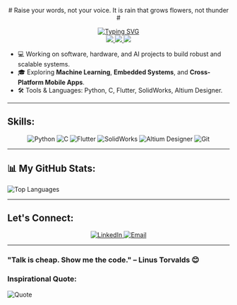<p align="center">
# Raise your words, not your voice. It is rain that grows flowers, not thunder #
</p>
<p align="center">
<a href="https://github.com/alireza-py">
    <img src="https://readme-typing-svg.demolab.com?font=Georgia&size=18&duration=2000&pause=100&multiline=true&width=500&height=80&lines=Alireza+Khani;Software+Developer+%7C+Hardware+Designer;ML+%7C+Embedded+Systems+%7C+AI" alt="Typing SVG" />
</a>
<br/>

<a href="https://www.linkedin.com/in/alireza-khani-link">
    <img src="https://img.shields.io/badge/LinkedIn-0077B5?style=flat-square&logo=linkedin">
</a>
<a href="mailto:alireza.khani.23231@gmail.com">
    <img src="https://img.shields.io/badge/Email-D14836?style=flat-square&logo=gmail&logoColor=white">
</a>
<a href="https://github.com/alireza-py">
    <img src="https://img.shields.io/badge/GitHub-alireza--py-black?style=flat-square&logo=github">
</a>

</p>

* 💻 Working on software, hardware, and AI projects to build robust and scalable systems.
* 🎓 Exploring **Machine Learning**, **Embedded Systems**, and **Cross-Platform Mobile Apps**.
* 🛠 Tools & Languages: Python, C, Flutter, SolidWorks, Altium Designer.

---
## Skills:
<p align="center">
  <img src="https://img.shields.io/badge/Python-3776AB?style=for-the-badge&logo=python&logoColor=white" alt="Python"/>
  <img src="https://img.shields.io/badge/C-00599C?style=for-the-badge&logo=c&logoColor=white" alt="C"/>
  <img src="https://img.shields.io/badge/Flutter-02569B?style=for-the-badge&logo=flutter&logoColor=white" alt="Flutter"/>
  <img src="https://img.shields.io/badge/SolidWorks-FF3333?style=for-the-badge&logo=solidworks&logoColor=white" alt="SolidWorks"/>
  <img src="https://img.shields.io/badge/Altium%20Designer-0077C2?style=for-the-badge&logo=altiumdesigner&logoColor=white" alt="Altium Designer"/>
  <img src="https://img.shields.io/badge/Git-F05032?style=for-the-badge&logo=git&logoColor=white" alt="Git"/>
</p>

---

## 📊 My GitHub Stats:
<!--[GitHub Stats](https://github-readme-stats.vercel.app/api?username=alireza-py&show_icons=true&theme=radical) -->
![Top Languages](https://github-readme-stats.vercel.app/api/top-langs/?username=alireza-py&layout=compact&theme=radical)
<!--[![Alireza's Activity Graph](https://github-readme-activity-graph.vercel.app/graph?username=alireza-py&theme=radical)](https://github.com/alireza-py) -->


---

## Let's Connect:
<p align="center">
  <a href="https://www.linkedin.com/in/alireza-khani-link" target="_blank">
    <img src="https://img.shields.io/badge/LinkedIn-0077B5?style=for-the-badge&logo=linkedin&logoColor=white" alt="LinkedIn"/>
  </a>
<!--   <a href="https://twitter.com/yourprofile" target="_blank">
    <img src="https://img.shields.io/badge/Twitter-1DA1F2?style=for-the-badge&logo=twitter&logoColor=white" alt="Twitter"/>
  </a> -->
  <a href="alireza.khani.23231@gmail.com" target="_blank">
    <img src="https://img.shields.io/badge/Email-D14836?style=for-the-badge&logo=gmail&logoColor=white" alt="Email"/>
  </a>
</p>

<!-- <img src="https://media.giphy.com/media/3oriO0OEd9QIDdllqo/giphy.gif" width="300"> -->
<!-- [![trophy](https://github-profile-trophy.vercel.app/?username=alireza-py&theme=radical)](https://github.com/ryo-ma/github-profile-trophy) -->

---
### "Talk is cheap. Show me the code." – Linus Torvalds 😊
### Inspirational Quote:
![Quote](https://quotes-github-readme.vercel.app/api?type=horizontal&theme=radical)


